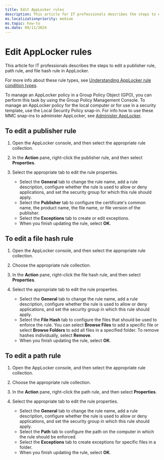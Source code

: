 ```yaml
---
title: Edit AppLocker rules
description: This article for IT professionals describes the steps to edit a publisher rule, path rule, and file hash rule in AppLocker.
ms.localizationpriority: medium
ms.topic: how-to
ms.date: 09/11/2024
---
```


# Edit AppLocker rules

This article for IT professionals describes the steps to edit a publisher rule, path rule, and file hash rule in AppLocker.

For more info about these rule types, see [Understanding AppLocker rule condition types](understanding-applocker-rule-condition-types.md).

To manage an AppLocker policy in a Group Policy Object (GPO), you can perform this task by using the Group Policy Management Console. To manage an AppLocker policy for the local computer or for use in a security template, use the Local Security Policy snap-in. For info how to use these MMC snap-ins to administer AppLocker, see [Administer AppLocker](administer-applocker.md#using-the-mmc-snap-ins-to-administer-applocker).

## To edit a publisher rule

1. Open the AppLocker console, and then select the appropriate rule collection.
2. In the **Action** pane, right-click the publisher rule, and then select **Properties**.
3. Select the appropriate tab to edit the rule properties.

    - Select the **General** tab to change the rule name, add a rule description, configure whether the rule is used to allow or deny applications, and set the security group for which this rule should apply.
    - Select the **Publisher** tab to configure the certificate's common name, the product name, the file name, or file version of the publisher.
    - Select the **Exceptions** tab to create or edit exceptions.
    - When you finish updating the rule, select **OK**.

## To edit a file hash rule

1. Open the AppLocker console, and then select the appropriate rule collection.
2. Choose the appropriate rule collection.
3. In the **Action** pane, right-click the file hash rule, and then select **Properties**.
4. Select the appropriate tab to edit the rule properties.

    - Select the **General** tab to change the rule name, add a rule description, configure whether the rule is used to allow or deny applications, and set the security group in which this rule should apply.
    - Select the **File Hash** tab to configure the files that should be used to enforce the rule. You can select **Browse Files** to add a specific file or select **Browse Folders** to add all files in a specified folder. To remove hashes individually, select **Remove**.
    - When you finish updating the rule, select **OK**.

## To edit a path rule

1. Open the AppLocker console, and then select the appropriate rule collection.
2. Choose the appropriate rule collection.
3. In the **Action** pane, right-click the path rule, and then select **Properties**.
4. Select the appropriate tab to edit the rule properties.

    - Select the **General** tab to change the rule name, add a rule description, configure whether the rule is used to allow or deny applications, and set the security group in which this rule should apply.
    - Select the **Path** tab to configure the path on the computer in which the rule should be enforced.
    - Select the **Exceptions** tab to create exceptions for specific files in a folder.
    - When you finish updating the rule, select **OK**.
